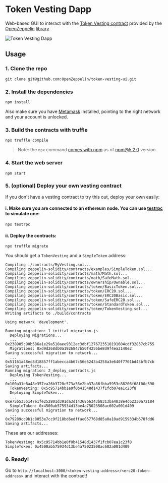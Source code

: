# Token Vesting Dapp

Web-based GUI to interact with the [Token Vesting contract](https://github.com/OpenZeppelin/zeppelin-solidity/blob/master/contracts/token/ERC20/TokenVesting.sol) provided by the [OpenZeppelin](https://openzeppelin.org) [library](https://github.com/OpenZeppelin/zeppelin-solidity).

![Token Vesting Dapp](https://github.com/OpenZeppelin/token-vesting-ui/blob/master/example.png)

## Usage

### 1. Clone the repo
```
git clone git@github.com:OpenZeppelin/token-vesting-ui.git
```

### 2. Install the dependencies
```
npm install
```

Also make sure you have [Metamask](https://metamask.io/) installed, pointing to the right network and your account is unlocked.

### 3. Build the contracts with truffle
```
npx truffle compile
```
> Note: the `npx` command [comes with npm](https://medium.com/@maybekatz/introducing-npx-an-npm-package-runner-55f7d4bd282b) as of npm@5.2.0 version.

### 4. Start the web server
```
npm start
```

### 5. (optional) Deploy your own vesting contract
If you don't have a vesting contract to try this out, deploy your own easily:

#### i. Make sure you are connected to an ethereum node. You can use [testrpc](https://github.com/ethereumjs/testrpc) to simulate one:
```
npx testrpc
```

#### ii. Deploy the contracts:
```
npx truffle migrate
```

You should get a `TokenVesting` and a `SimpleToken` address:
```
Compiling ./contracts/MyVesting.sol...
Compiling zeppelin-solidity/contracts/examples/SimpleToken.sol...
Compiling zeppelin-solidity/contracts/math/Math.sol...
Compiling zeppelin-solidity/contracts/math/SafeMath.sol...
Compiling zeppelin-solidity/contracts/ownership/Ownable.sol...
Compiling zeppelin-solidity/contracts/token/BasicToken.sol...
Compiling zeppelin-solidity/contracts/token/ERC20.sol...
Compiling zeppelin-solidity/contracts/token/ERC20Basic.sol...
Compiling zeppelin-solidity/contracts/token/SafeERC20.sol...
Compiling zeppelin-solidity/contracts/token/StandardToken.sol...
Compiling zeppelin-solidity/contracts/token/TokenVesting.sol...
Writing artifacts to ./build/contracts

Using network 'development'.

Running migration: 1_initial_migration.js
  Deploying Migrations...
  ... 0x238905c90b586a1e29a510aee9312ec3dbf1276723510191604cdf32837cb755
  Migrations: 0xd9d268db0a1926847b50f4256be8d9f4ea2140e2
Saving successful migration to network...
  ... 0x51161a48ec8d18857ff1abecca4b67c56e5243a4258a3e640f7701bd43bfb7cb
Saving artifacts...
Running migration: 2_deploy_contracts.js
  Deploying TokenVesting...
  ... 0x100a31e8a48e357ea26b3720c573a56e2bb37a86fbba5953c88206f68f00c590
  TokenVesting: 0x5c95714bb1e0f0b41548d1437f1fcb07ea1c23f8
  Deploying SimpleToken...
  ... 0xe75b5355147e1fe252801d391da3d14368b6343b8313ba4838e4c62330a72184
  SimpleToken: 0x4500ab575934d13be4a75023508ac602a001d409
Saving successful migration to network...
  ... 0x79289cc9b1c8053e7cc9f218bd6edffae057768d85a0a10ad9159334b678fdd6
Saving artifacts...

```

These are our addresses:
```
TokenVesting: 0x5c95714bb1e0f0b41548d1437f1fcb07ea1c23f8
SimpleToken: 0x4500ab575934d13be4a75023508ac602a001d409
```

### 6. Ready!
Go to `http://localhost:3000/<token-vesting-address>/<erc20-token-address>` and interact with the contract!
